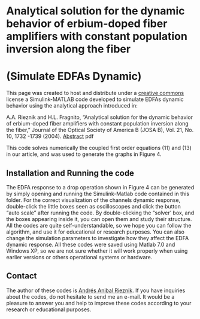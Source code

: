 # Analytical solution for the dynamic behavior of erbium-doped fiber amplifiers with constant population inversion along the fiber

# (Simulate EDFAs Dynamic)

This page was created to host and distribute under a [creative commons](https://creativecommons.org/) license a Simulink-MATLAB code developed to simulate EDFAs dynamic behavior using the analytical approach introduced in:

A.A. Rieznik and H.L. Fragnito, “Analytical solution for the dynamic behavior of erbium-doped fiber amplifiers with constant population inversion along the fiber,” Journal of the Optical Society of America B (JOSA B), Vol. 21, No. 10, 1732 -1739 (2004).  [Abstract](https://www.osapublishing.org/josab/abstract.cfm?id=81219)  pdf

This code solves numerically the coupled first order equations (11) and (13) in our article, and was used to generate the graphs in Figure 4.

## Installation and Running the code

The EDFA response to a drop operation shown in Figure 4 can be generated by simply opening and running the Simulink-Matlab code contained in this folder. For the correct visualization of the channels dynamic response, double-click the little boxes seen as oscilloscopes and click the button “auto scale” after running the code.
By double-clicking the “solver’ box, and the boxes appearing inside it, you can open them and study their structure. All the codes are quite self-understandable, so we hope you can follow the algorithm, and use it for educational or research purposes. You can also change the simulation parameters to investigate how they affect the EDFA dynamic response.
All these codes were saved using Matlab 7.0 and Windows XP, so we are not sure whether it will work properly when using earlier versions or others operational systems or hardware.

## Contact

The author of these codes is [Andrés Anibal Rieznik](http://www.freeopticsproject.org/Andres.html). If you have inquiries about the codes, do not hesitate to send me an e-mail. It would be a pleasure to answer you and help to improve these codes according to your research or educational purposes.
